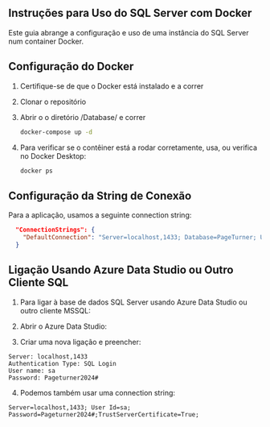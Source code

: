 ## Instruções para Uso do SQL Server com Docker

Este guia abrange a configuração e uso de uma instância do SQL Server num container Docker.

## Configuração do Docker

1. Certifique-se de que o Docker está instalado e a correr

2. Clonar o repositório 

3. Abrir o o diretório /Database/ e correr 

    ```bash
    docker-compose up -d
    ```

4. Para verificar se o contêiner está a rodar corretamente, usa, ou verifica no Docker Desktop:

    ```bash
    docker ps
    ```

## Configuração da String de Conexão

Para a aplicação, usamos a seguinte connection string:

```json
  "ConnectionStrings": {
    "DefaultConnection": "Server=localhost,1433; Database=PageTurner; User Id=sa; Password=Pageturner2024#; TrustServerCertificate=True;"
  }
```

## Ligação Usando Azure Data Studio ou Outro Cliente SQL
1. Para ligar à base de dados SQL Server usando Azure Data Studio ou outro cliente MSSQL:

2. Abrir o Azure Data Studio:

3. Criar uma nova ligação e preencher:
```
Server: localhost,1433
Authentication Type: SQL Login
User name: sa
Password: Pageturner2024#
```

4. Podemos também usar uma connection string:
```
Server=localhost,1433; User Id=sa; Password=Pageturner2024#;TrustServerCertificate=True;
```

